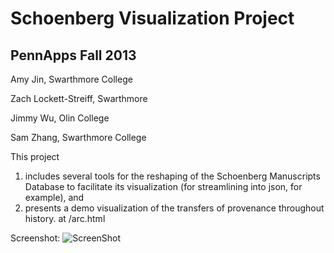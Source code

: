 Schoenberg Visualization Project
=====
PennApps Fall 2013
-----

Amy Jin, Swarthmore College

Zach Lockett-Streiff, Swarthmore

Jimmy Wu, Olin College

Sam Zhang, Swarthmore College

This project
1. includes several tools for the reshaping of the Schoenberg Manuscripts Database to facilitate its visualization (for streamlining into json, for example), and
2. presents a demo visualization of the transfers of provenance throughout history. at /arc.html

Screenshot:
![ScreenShot](https://dl.dropboxusercontent.com/u/45072018/schoen.png)
